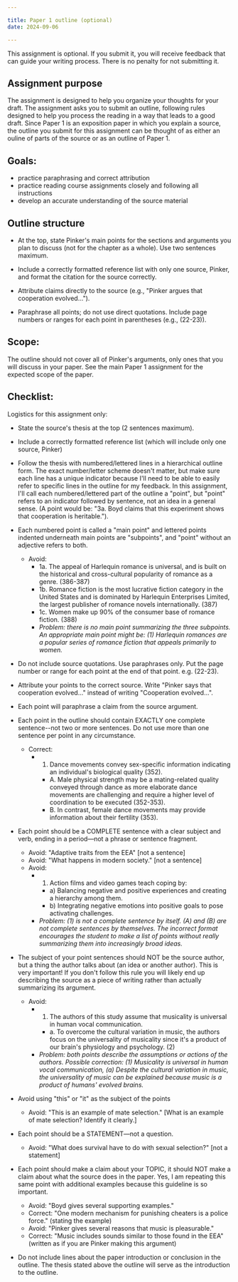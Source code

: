 ```yaml
---

title: Paper 1 outline (optional)
date: 2024-09-06

---
```




This assignment is optional. If you submit it, you will receive feedback that can guide your writing process. There is no penalty for not submitting it.

## Assignment purpose

The assignment is designed to help you organize your thoughts for your draft. The assignment asks you to submit an outline, following rules designed to help you process the reading in a way that leads to a good draft. Since Paper 1 is an exposition paper in which you explain a source, the outline you submit for this assignment can be thought of as either an ouline of parts of the source or as an outline of Paper 1.

## Goals:

- practice paraphrasing and correct attribution
- practice reading course assignments closely and following all instructions
- develop an accurate understanding of the source material

## Outline structure

- At the top, state Pinker's main points for the sections and arguments you plan to discuss (not for the chapter as a whole). Use two sentences maximum.
- Include a correctly formatted reference list with only one source, Pinker, and format the citation for the source correctly.






- Attribute claims directly to the source (e.g., "Pinker argues that cooperation evolved...").
- Paraphrase all points; do not use direct quotations. Include page numbers or ranges for each point in parentheses (e.g., (22-23)).



## Scope:

The outline should not cover all of Pinker's arguments, only ones that you will discuss in your paper. See the main Paper 1 assignment for the expected scope of the paper.




## Checklist:

Logistics for this assignment only:

- State the source's thesis at the top (2 sentences maximum).
- Include a correctly formatted reference list (which will include only one source, Pinker)
- Follow the thesis with numbered/lettered lines in a hierarchical outline form. The exact number/letter scheme doesn't matter, but make sure each line has a unique indicator because I'll need to be able to easily refer to specific lines in the outline for my feedback. In this assignment, I'll call each numbered/lettered part of the outline a "point", but "point" refers to an indicator followed by sentence, not an idea in a general sense. (A point would be: "3a. Boyd claims that this experiment shows that cooperation is heritable.").
- Each numbered point is called a "main point" and lettered points indented underneath main points are "subpoints", and "point" without an adjective refers to both.
	- Avoid:
		- 1a. The appeal of Harlequin romance is universal, and is built on the historical and cross-cultural popularity of romance as a genre. (386-387)
		- 1b. Romance fiction is the most lucrative fiction category in the United States and is dominated by Harlequin Enterprises Limited, the largest publisher of romance novels internationally. (387)
		- 1c. Women make up 90% of the consumer base of romance fiction. (388)
		- _Problem: there is no main point summarizing the three subpoints. An appropriate main point might be: (1) Harlequin romances are a popular series of romance fiction that appeals primarily to women._


- Do not include source quotations. Use paraphrases only. Put the page number or range for each point at the end of that point. e.g. (22-23).
- Attribute your points to the correct source.	Write "Pinker says that cooperation evolved..." instead of writing "Cooperation evolved...".
- Each point will paraphrase a claim from the source argument.
- Each point in the outline should contain EXACTLY one complete sentence--not two or more sentences. Do not use more than one sentence per point in any circumstance.
	- Correct:
		- 1. Dance movements convey sex-specific information indicating an individual's biological quality (352).
			- A. Male physical strength may be a mating-related quality conveyed through dance as more elaborate dance movements are challenging and require a higher level of coordination to be executed (352-353).
			- B. In contrast, female dance movements may provide information about their fertility (353).
- Each point should be a COMPLETE sentence with a clear subject and verb, ending in a period—not a phrase or sentence fragment.
	- Avoid: "Adaptive traits from the EEA" [not a sentence]
	- Avoid: "What happens in modern society." [not a sentence]
	- Avoid:
		- 1. Action films and video games teach coping by:
			- a) Balancing negative and positive experiences and creating a hierarchy among them.
			- b) Integrating negative emotions into positive goals to pose activating challenges.
		- _Problem: (1) is not a complete sentence by itself. (A) and (B) are not complete sentences by themselves. The incorrect format encourages the student to make a list of points without really summarizing them into increasingly broad ideas._
- The subject of your point sentences should NOT be the source author, but a thing the author talks about (an idea or another author). This is very important! If you don't follow this rule you will likely end up describing the source as a piece of writing rather than actually summarizing its argument.
	- Avoid:
		- 1. The authors of this study assume that musicality is universal in human vocal communication.
			- a. To overcome the cultural variation in music, the authors focus on the universality of musicality since it's a product of our brain's physiology and psychology. (2)
		- _Problem: both points describe the assumptions or actions of the authors. Possible correction: (1) Musicality is universal in human vocal communication, (a) Despite the cultural variation in music, the universality of music can be explained because music is a product of humans' evolved brains._
- Avoid using "this" or "it" as the subject of the points
	- Avoid: "This is an example of mate selection." [What is an example of mate selection? Identify it clearly.]
- Each point should be a STATEMENT—not a question.
	- Avoid: "What does survival have to do with sexual selection?" [not a statement]
- Each point should make a claim about your TOPIC, it should NOT make a claim about what the source does in the paper. Yes, I am repeating this same point with additional examples because this guideline is so important.
	- Avoid: "Boyd gives several supporting examples."
	- Correct: "One modern mechanism for punishing cheaters is a police force." (stating the example)
	- Avoid: "Pinker gives several reasons that music is pleasurable."
	- Correct: "Music includes sounds similar to those found in the EEA" (written as if you are Pinker making this argument)
- Do not include lines about the paper introduction or conclusion in the outline. The thesis stated above the outline will serve as the introduction to the outline.
